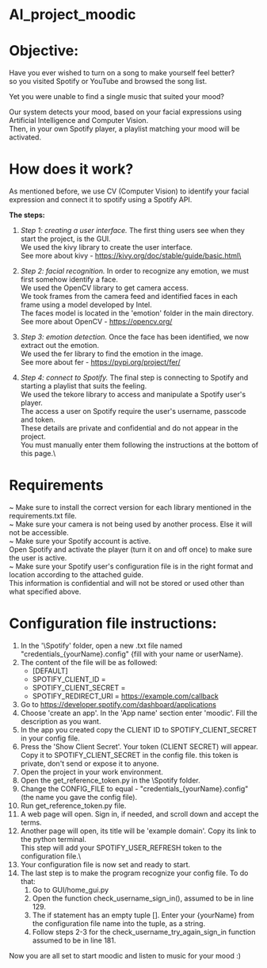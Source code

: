 # AI_project_moodic

# Objective:

Have you ever wished to turn on a song to make yourself feel better?\
so you visited Spotify or YouTube and browsed the song list. 

Yet you were unable to find a single music that suited your mood?

Our system detects your mood, based on your facial expressions using Artificial Intelligence and Computer Vision.\
Then, in your own Spotify player, a playlist matching your mood will be activated.

# How does it work?

As mentioned before, we use CV (Computer Vision) to identify your facial expression and connect it to spotify using a Spotify API.


**The steps:**
1. *Step 1: creating a user interface.* The first thing users see when they start the project, is the GUI.\
We used the kivy library to create the user interface.\
See more about kivy - https://kivy.org/doc/stable/guide/basic.html\

2. *Step 2: facial recognition.*  In order to recognize any emotion, we must first somehow identify a face.\
We used the OpenCV library to get camera access.\
We took frames from the camera feed and identified faces in each frame using a model developed by Intel.\
The faces model is located in the 'emotion' folder in the main directory.\
See more about OpenCV - https://opencv.org/

3. *Step 3: emotion detection.* Once the face has been identified, we now extract out the emotion.\
We used the fer library to find the emotion in the image.\
See more about fer - https://pypi.org/project/fer/

4. *Step 4: connect to Spotify.* The final step is connecting to Spotify and starting a playlist that suits the feeling.\
We used the tekore library to access and manipulate a Spotify user's player.\
The access a user on Spotify require the user's username, passcode and token.\
These details are private and confidential and do not appear in the project.\
You must manually enter them following the instructions at the bottom of this page.\


# Requirements

~ Make sure to install the correct version for each library mentioned in the requirements.txt file.\
~ Make sure your camera is not being used by another process. Else it will not be accessible.\
~ Make sure your Spotify account is active.\
  Open Spotify and activate the player (turn it on and off once) to make sure the user is active.\
~ Make sure your Spotify user's configuration file is in the right format and location according to the attached guide.\
  This information is confidential and will not be stored or used other than what specified above.

# Configuration file instructions:

1. In the '\Spotify' folder, open a new .txt file named "credentials_{yourName}.config" {fill with your name or userName}.
2. The content of the file will be as followed:
   - [DEFAULT]
   - SPOTIFY_CLIENT_ID =
   - SPOTIFY_CLIENT_SECRET =
   - SPOTIFY_REDIRECT_URI = https://example.com/callback
3. Go to https://developer.spotify.com/dashboard/applications
4. Choose 'create an app'. In the 'App name' section enter 'moodic'. Fill the description as you want.
5. In the app you created copy the CLIENT ID to SPOTIFY_CLIENT_SECRET in your config file.
6. Press the 'Show Client Secret'. Your token (CLIENT SECRET) will appear.\
Copy it to SPOTIFY_CLIENT_SECRET in the config file. this token is private, don't send or expose it to anyone.
7. Open the project in your work environment.
8. Open the get_reference_token.py in the \Spotify folder.
9. Change the CONFIG_FILE to equal - "credentials_{yourName}.config" (the name you gave the config file).
10. Run get_reference_token.py file.
11. A web page will open. Sign in, if needed, and scroll down and accept the terms.
13. Another page will open, its title will be 'example domain'. Copy its link to the python terminal.\
This step will add your SPOTIFY_USER_REFRESH token to the configuration file.\
14. Your configuration file is now set and ready to start.
15. The last step is to make the program recognize your config file. To do that:
    1. Go to GUI/home_gui.py
    2. Open the function check_username_sign_in(), assumed to be in line 129.
    3. The if statement has an empty tuple []. Enter your {yourName} from the configuration file name into the tuple, as a string.
    4. Follow steps 2-3 for the check_username_try_again_sign_in function assumed to be in line 181.

Now you are all set to start moodic and listen to music for your mood :)